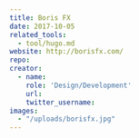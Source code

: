 ```yaml
---
title: Boris FX
date: 2017-10-05
related_tools:
  - tool/hugo.md
website: http://borisfx.com/
repo:
creator:
  - name:
    role: 'Design/Development'
    url:
    twitter_username:
images:
  - "/uploads/borisfx.jpg"
---
```

